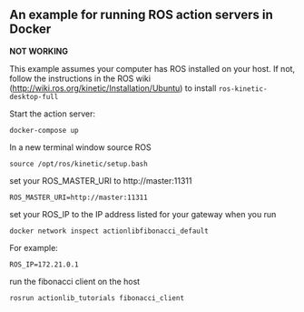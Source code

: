 ## An example for running ROS action servers in Docker

**NOT WORKING**

This example assumes your computer has ROS installed on your host. If not, 
follow the instructions in the ROS wiki (http://wiki.ros.org/kinetic/Installation/Ubuntu)
to install `ros-kinetic-desktop-full`


Start the action server:
 
    docker-compose up

In a new terminal window source ROS 

    source /opt/ros/kinetic/setup.bash
    
set your ROS_MASTER_URI to http://master:11311

    ROS_MASTER_URI=http://master:11311
    
set your ROS_IP to the IP address listed for your gateway when you run

    docker network inspect actionlibfibonacci_default
    
For example:

    ROS_IP=172.21.0.1
    
run the fibonacci client on the host

    rosrun actionlib_tutorials fibonacci_client